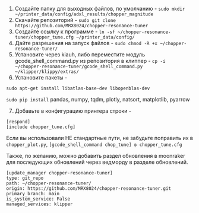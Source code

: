 1. Создайте папку для выходных файлов, по умолчанию - `sudo mkdir ~/printer_data/config/adxl_results/chopper_magnitude`
2. Скачайте репозиторий - `sudo git clone https://github.com/MRX8024/chopper-resonance-tuner`
3. Создайте ссылку к программе - `ln -sf ~/chopper-resonance-tuner/chopper_tune.cfg ~/printer_data/config/`
4. Дайте разрешения на запуск файлов - `sudo chmod -R +x ~/chopper-resonance-tuner/`
5. Установите через kiauh, либо переместите модуль gcode_shell_command.py из репозитория в клиппер - `cp -i ~/chopper-resonance-tuner/gcode_shell_command.py ~/klipper/klippy/extras/`
6. Установите пакеты -

``` sudo apt-get install libatlas-base-dev libopenblas-dev ```

``` sudo pip install ``` pandas, numpy, tqdm, plotly, natsort, matplotlib, pyarrow

7. Добавьте в конфигурацию принтера строки - 
```
[respond]
[include chopper_tune.cfg]
```
Если вы использовали НЕ стандартные пути, не забудьте поправить их в `chopper_plot.py`, `[gcode_shell_command chop_tune] в chopper_tune.cfg`

Также, по желанию, можно добавить раздел обновления в moonraker для последующих обновлений через ведморду в разделе обновлений.
```
[update_manager chopper-resonance-tuner]
type: git_repo
path: ~/chopper-resonance-tuner/
origin: https://github.com/MRX8024/chopper-resonance-tuner.git
primary_branch: main
is_system_service: False
managed_services: klipper
```